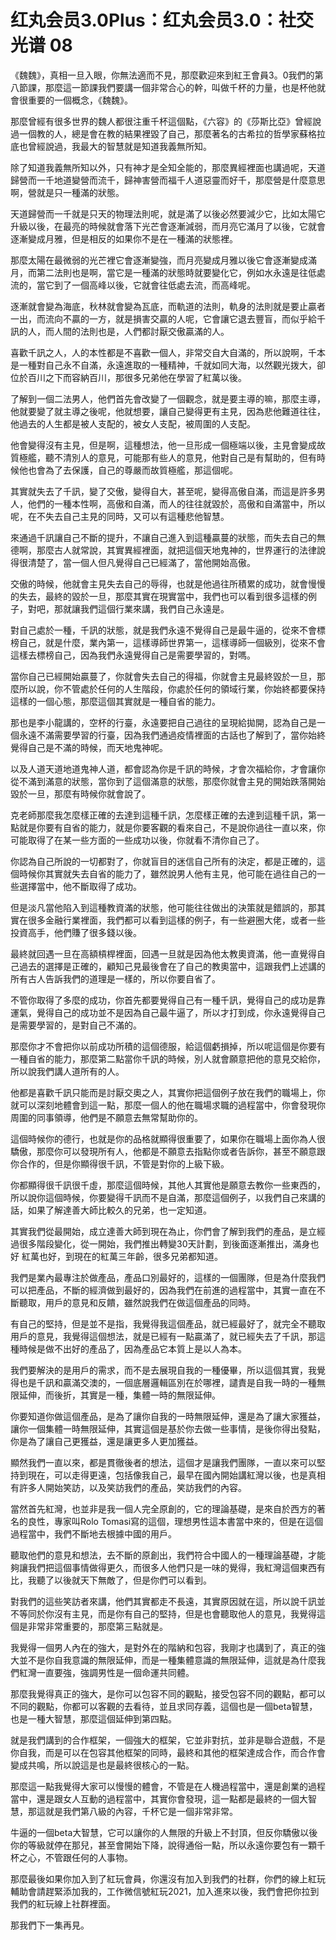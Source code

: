 # 红丸会员3.0Plus：红丸会员3.0：社交光谱 08

《魏魏》，真相一旦入眼，你無法適而不見，那麼歡迎來到紅王會員3。0我們的第八節課，那麼這一節課我們要講一個非常合心的幹，叫做千杯的力量，也是杯他就會很重要的一個概念，《魏魏》。

那麼曾經有很多世界的魏人都很注重千杯這個點，《六容》的《莎斯比亞》曾經說過一個教的人，總是會在教的結果裡毀了自己，那麼著名的古希拉的哲學家蘇格拉底也曾經說過，我最大的智慧就是知道我義無所知。

除了知道我義無所知以外，只有神才是全知全能的，那麼異經裡面也講過呢，天道歸營而一千地道變營而流千，歸神害營而福千人道惡靈而好千，那麼營是什麼意思啊，營就是只一種滿的狀態。

天道歸營而一千就是只天的物理法則呢，就是滿了以後必然要減少它，比如太陽它升級以後，在最亮的時候就會落下光芒會逐漸減弱，而月亮它滿月了以後，它就會逐漸變成月雅，但是相反的如果你不是在一種滿的狀態裡。

那麼太陽在最微弱的光芒裡它會逐漸變強，而月亮變成月雅以後它會逐漸變成滿月，而第二法則也是啊，當它是一種滿的狀態時就要變化它，例如水永遠是往低處流的，當它到了一個高峰以後，它就會往低處去流，而高峰呢。

逐漸就會變為海底，秋林就會變為瓦底，而軌道的法則，軌身的法則就是要止贏者一出，而流向不贏的一方，就是損害交贏的人呢，它會讓它退去豐盲，而似乎給千訊的人，而人間的法則也是，人們都討厭交傲贏滿的人。

喜歡千訊之人，人的本性都是不喜歡一個人，非常交自大自滿的，所以說啊，千本是一種對自己永不自滿，永遠進取的一種精神，千就如同大海，以然觀光拨大，卻位於百川之下而容納百川，那很多兄弟他在學習了紅萬以後。

了解到一個二法男人，他們首先會改變了一個觀念，就是要主導的嘛，那麼主導，他就要變了就主導之後呢，他就想要，讓自己變得更有主見，因為悲他難道往往，他過去的人生都是被人支配的，被女人支配，被周圍的人支配。

他會變得沒有主見，但是啊，這種想法，他一旦形成一個極端以後，主見會變成故質極艦，聽不清別人的意見，可能那有些人的意見，他對自己是有幫助的，但有時候他也會為了去保護，自己的尊嚴而故質極艦，那這個呢。

其實就失去了千訊，變了交傲，變得自大，甚至呢，變得高傲自滿，而這是許多男人，他們的一種本性啊，高傲和自滿，而人的往往就毀於，高傲和自滿當中，所以呢，在不失去自己主見的同時，又可以有這種悲他智慧。

來通過千訊讓自己不斷的提升，不讓自己進入到這種贏蔓的狀態，而失去自己的無德啊，那麼古人就常說，其實異經裡面，就把這個天地鬼神的，世界運行的法律說得很清楚了，當一個人但凡覺得自己已經滿了，當他開始高傲。

交傲的時候，他就會主見失去自己的辱得，也就是他過往所積累的成功，就會慢慢的失去，最終的毀於一旦，那麼其實在現實當中，我們也可以看到很多這樣的例子，對吧，那就讓我們這個行業來講，我們自己永遠是。

對自己處於一種，千訊的狀態，就是我們永遠不覺得自己是最牛逼的，從來不會標榜自己，就是什麼，業內第一，這樣導師世界第一，這樣導師一個級別，從來不會這樣去標榜自己，因為我們永遠覺得自己是需要學習的，對嗎。

當你自己已經開始贏蔓了，你就會失去自己的得福，你就會主見最終毀於一旦，那麼所以說，你不管處於任何的人生階段，你處於任何的領域行業，你始終都要保持這樣的一個心態，那麼這個其實就是一種自省的能力。

那也是李小龍講的，空杯的行臺，永遠要把自己過往的呈現給拋開，認為自己是一個永遠不滿需要學習的行臺，因為我們通過疫情裡面的古話也了解到了，當你始終覺得自己是不滿的時候，而天地鬼神呢。

以及人道天道地道鬼神人道，都會認為你是千訊的時候，才會次福給你，才會讓你從不滿到滿意的狀態，當你到了這個滿意的狀態，那麼你就會主見的開始跌落開始毀於一旦，那麼有時候你就會說了。

克老師那麼我怎麼樣正確的去達到這種千訊，怎麼樣正確的去達到這種千訊，第一點就是你要有自省的能力，就是你要客觀的看來自己，不是說你過往一直以來，你可能取得了在某一些方面的一些成功以後，你就看不清你自己了。

你認為自己所說的一切都對了，你就盲目的迷信自己所有的決定，都是正確的，這個時候你其實就失去自省的能力了，雖然說男人他有主見，他可能在過往自己的一些選擇當中，他不斷取得了成功。

但是淡凡當他陷入到這種教資滿的狀態，他可能往往做出的決策就是錯誤的，那其實在很多金融行業裡面，我們都可以看到這樣的例子，有一些避圈大佬，或者一些投資高手，他們賺了很多錢以後。

最終就回遇一旦在高額槓桿裡面，回遇一旦就是因為他太教奧資滿，他一直覺得自己過去的選擇是正確的，顧知己見最後會在了自己的教奧當中，這跟我們上述講的所有古人告訴我們的道理是一樣的，所以你要自省了。

不管你取得了多麼的成功，你首先都要覺得自己有一種千訊，覺得自己的成功是靠運氣，覺得自己的成功並不是因為自己最牛逼了，所以才打到成，你永遠覺得自己是需要學習的，是對自己不滿的。

那麼你才不會把你以前成功所積的這個德服，給這個虧損掉，所以呢這個是你要有一種自省的能力，那麼第二點當你千訊的時候，別人就會願意把他的意見交給你，所以說我們講人道所有的人。

他都是喜歡千訊只能而是討厭交奧之人，其實你把這個例子放在我們的職場上，你就可以深刻地體會到這一點，那麼一個人的他在職場求職的過程當中，你會發現你周圍的同事領導，他們是不願意去無常幫助你的。

這個時候你的德行，也就是你的品格就顯得很重要了，如果你在職場上面你為人很驕傲，那麼你可以發現所有人，他都是不願意去指點你或者告訴你，甚至不願意跟你合作的，但是你顯得很千訊，不管是對你的上級下級。

你都顯得很千訊很千虛，那麼這個時候，其他人其實他是願意去教你一些東西的，所以說你這個時候，你要變得千訊而不是自滿，那麼這個例子，以我們自己來講的話，如果了解達善大師比較久的兄弟，也一定知道。

其實我們從最開始，成立達善大師到現在為止，你們會了解到我們的產品，是立經過很多階段變化，從一開始，我們推出轉變30天計劃，到後面逐漸推出，滿身也好 紅萬也好，到現在的紅萬三年齡，很多兄弟都知道。

我們是業內最專注於做產品，產品口別最好的，這樣的一個團隊，但是為什麼我們可以把產品，不斷的經濟做到最好的，因為我們在前進的過程當中，其實一直在不斷聽取，用戶的意見和反饋，雖然說我們在做這個產品的同時。

有自己的堅持，但是並不是指，我覺得我這個產品，就已經最好了，就完全不聽取用戶的意見，我覺得這個想法，就是已經有一點贏滿了，就已經失去了千訊，那這種時候是做不出好的產品了，因為產品它本質上是以人為本。

我們要解決的是用戶的需求，而不是去展現自我的一種優畢，所以這個其實，我覺得也是千訊和贏滿交澳的，一個底層邏輯區別在於哪裡，譴責是自我一時的一種無限延伸，而後折，其實是一種，集體一時的無限延伸。

你要知道你做這個產品，是為了讓你自我的一時無限延伸，還是為了讓大家獲益，讓你一個集體一時無限延伸，其實這個是基於你去做一些事情，是後你得出發點，你是為了讓自己更獲益，還是讓更多人更加獲益。

顯然我們一直以來，都是貫徹後者的想法，這個才是讓我們團隊，一直以來可以堅持到現在，可以走得更遠，包括像我自己，最早在國內開始講紅灣以後，也是真相有許多人開始笑訪，以及笑訪我們的產品，笑訪我們的內容。

當然首先紅灣，也並非是我一個人完全原創的，它的理論基礎，是來自於西方的著名的良性，專家叫Rolo Tomasi寫的這個，理想男性這本書當中來的，但是在這個過程當中，我們不斷地去根據中國的用戶。

聽取他們的意見和想法，去不斷的原創出，我們符合中國人的一種理論基礎，才能夠讓我們把這個事情做得更久，而很多人他們只是一味的覺得，我紅灣這個東西有比，我聽了以後就天下無敵了，但是你們可以看到。

對我們的這些笑訪者來講，他們其實都走不長遠，其實原因就在這，所以說千訊並不等同於你沒有主見，而是你有自己的堅持，但是也會聽取他人的意見，我覺得這個是非常非常重要的，那麼第三點就是。

我覺得一個男人內在的強大，是對外在的階納和包容，我剛才也講到了，真正的強大並不是你自我意識的無限延伸，而是一種集體意識的無限延伸，這就是為什麼我們紅灣一直要強，強調男性是一個命運共同體。

那麼我覺得真正的強大，是你可以包容不同的觀點，接受包容不同的觀點，都可以不同的觀點，你都可以客觀的去看待，並且求同存義，這個也是一個beta智慧，也是一種大智慧，那麼這個延伸到第四點。

就是我們講到的合作框架，一個強大的框架，它並非對抗，並非是聯合遊戲，不是你自我，而是可以在包容其他框架的同時，最終和其他的框架達成合作，而合作會變成共鳴，所以說這是也是最終很核心的一點。

那麼這一點我覺得大家可以慢慢的體會，不管是在人機過程當中，還是創業的過程當中，還是跟女人互動的過程當中，其實你會發現，這一點都是最終的一個大智慧，那這就是我們第八級的內容，千杯它是一個非常非常。

牛逼的一個beta大智慧，它可以讓你的人無限的升級上不封頂，但反你驕傲以後你的等級就停在那兒，甚至會開始下降，說得通俗一點，所以永遠你要包有一顆千杯之心，不管跟任何的人事物。

那麼最後如果你加入到了紅玩會員，你還沒有加入到我們的社群，你們的線上紅玩輔助會請趕緊添加我的，工作微信號紅玩2021，加入進來以後，我們會把你拉到我們的紅玩線上社群裡面。

那我們下一集再見。